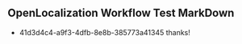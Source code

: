 ## OpenLocalization Workflow Test MarkDown
* 41d3d4c4-a9f3-4dfb-8e8b-385773a41345 
thanks!<!--HONumber=Mar16_HO4-->
